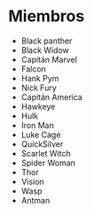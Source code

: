 # Miembros

* Black panther
* Black Widow
* Capitán Marvel
* Falcon
* Hank Pym
* Nick Fury
* Capitán America
* Hawkeye
* Hulk
* Iron Man
* Luke Cage
* QuickSilver
* Scarlet Witch
* Spider Woman
* Thor
* Vision
* Wasp
* Antman
